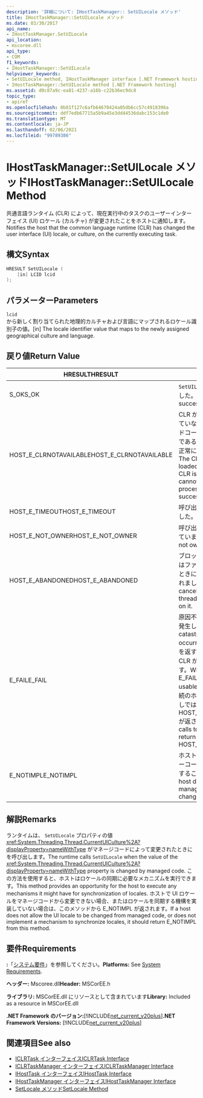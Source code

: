 ```yaml
---
description: '詳細について: IHostTaskManager:: SetUILocale メソッド'
title: IHostTaskManager::SetUILocale メソッド
ms.date: 03/30/2017
api_name:
- IHostTaskManager.SetUILocale
api_location:
- mscoree.dll
api_type:
- COM
f1_keywords:
- IHostTaskManager::SetUILocale
helpviewer_keywords:
- SetUILocale method, IHostTaskManager interface [.NET Framework hosting]
- IHostTaskManager::SetUILocale method [.NET Framework hosting]
ms.assetid: d0c87a9c-ea81-4237-a16b-c22b36ec9dc8
topic_type:
- apiref
ms.openlocfilehash: 0b81f127c6afb64670424a05db6cc57c4918396a
ms.sourcegitcommit: ddf7edb67715a5b9a45e3dd44536dabc153c1de0
ms.translationtype: MT
ms.contentlocale: ja-JP
ms.lasthandoff: 02/06/2021
ms.locfileid: "99789386"
---
```

# <a name="ihosttaskmanagersetuilocale-method"></a><span data-ttu-id="eb2c4-103">IHostTaskManager::SetUILocale メソッド</span><span class="sxs-lookup"><span data-stu-id="eb2c4-103">IHostTaskManager::SetUILocale Method</span></span>

<span data-ttu-id="eb2c4-104">共通言語ランタイム (CLR) によって、現在実行中のタスクのユーザーインターフェイス (UI) ロケール (カルチャ) が変更されたことをホストに通知します。</span><span class="sxs-lookup"><span data-stu-id="eb2c4-104">Notifies the host that the common language runtime (CLR) has changed the user interface (UI) locale, or culture, on the currently executing task.</span></span>  
  
## <a name="syntax"></a><span data-ttu-id="eb2c4-105">構文</span><span class="sxs-lookup"><span data-stu-id="eb2c4-105">Syntax</span></span>  
  
```cpp  
HRESULT SetUILocale (  
    [in] LCID lcid  
);  
```  
  
## <a name="parameters"></a><span data-ttu-id="eb2c4-106">パラメーター</span><span class="sxs-lookup"><span data-stu-id="eb2c4-106">Parameters</span></span>  

 `lcid`  
 <span data-ttu-id="eb2c4-107">から新しく割り当てられた地理的カルチャおよび言語にマップされるロケール識別子の値。</span><span class="sxs-lookup"><span data-stu-id="eb2c4-107">[in] The locale identifier value that maps to the newly assigned geographical culture and language.</span></span>  
  
## <a name="return-value"></a><span data-ttu-id="eb2c4-108">戻り値</span><span class="sxs-lookup"><span data-stu-id="eb2c4-108">Return Value</span></span>  
  
|<span data-ttu-id="eb2c4-109">HRESULT</span><span class="sxs-lookup"><span data-stu-id="eb2c4-109">HRESULT</span></span>|<span data-ttu-id="eb2c4-110">説明</span><span class="sxs-lookup"><span data-stu-id="eb2c4-110">Description</span></span>|  
|-------------|-----------------|  
|<span data-ttu-id="eb2c4-111">S_OK</span><span class="sxs-lookup"><span data-stu-id="eb2c4-111">S_OK</span></span>|<span data-ttu-id="eb2c4-112">`SetUILocale` 正常に返されました。</span><span class="sxs-lookup"><span data-stu-id="eb2c4-112">`SetUILocale` returned successfully.</span></span>|  
|<span data-ttu-id="eb2c4-113">HOST_E_CLRNOTAVAILABLE</span><span class="sxs-lookup"><span data-stu-id="eb2c4-113">HOST_E_CLRNOTAVAILABLE</span></span>|<span data-ttu-id="eb2c4-114">CLR がプロセスに読み込まれていないか、CLR がマネージドコードを実行できない状態であるか、または呼び出しが正常に処理されていません。</span><span class="sxs-lookup"><span data-stu-id="eb2c4-114">The CLR has not been loaded into a process, or the CLR is in a state in which it cannot run managed code or process the call successfully.</span></span>|  
|<span data-ttu-id="eb2c4-115">HOST_E_TIMEOUT</span><span class="sxs-lookup"><span data-stu-id="eb2c4-115">HOST_E_TIMEOUT</span></span>|<span data-ttu-id="eb2c4-116">呼び出しがタイムアウトしました。</span><span class="sxs-lookup"><span data-stu-id="eb2c4-116">The call timed out.</span></span>|  
|<span data-ttu-id="eb2c4-117">HOST_E_NOT_OWNER</span><span class="sxs-lookup"><span data-stu-id="eb2c4-117">HOST_E_NOT_OWNER</span></span>|<span data-ttu-id="eb2c4-118">呼び出し元がロックを所有していません。</span><span class="sxs-lookup"><span data-stu-id="eb2c4-118">The caller does not own the lock.</span></span>|  
|<span data-ttu-id="eb2c4-119">HOST_E_ABANDONED</span><span class="sxs-lookup"><span data-stu-id="eb2c4-119">HOST_E_ABANDONED</span></span>|<span data-ttu-id="eb2c4-120">ブロックされたスレッドまたはファイバーが待機しているときに、イベントが取り消されました。</span><span class="sxs-lookup"><span data-stu-id="eb2c4-120">An event was canceled while a blocked thread or fiber was waiting on it.</span></span>|  
|<span data-ttu-id="eb2c4-121">E_FAIL</span><span class="sxs-lookup"><span data-stu-id="eb2c4-121">E_FAIL</span></span>|<span data-ttu-id="eb2c4-122">原因不明の致命的なエラーが発生しました。</span><span class="sxs-lookup"><span data-stu-id="eb2c4-122">An unknown catastrophic failure occurred.</span></span> <span data-ttu-id="eb2c4-123">メソッドが E_FAIL を返すと、そのプロセス内で CLR が使用できなくなります。</span><span class="sxs-lookup"><span data-stu-id="eb2c4-123">When a method returns E_FAIL, the CLR is no longer usable within the process.</span></span> <span data-ttu-id="eb2c4-124">後続のホストメソッドの呼び出しでは HOST_E_CLRNOTAVAILABLE が返されます。</span><span class="sxs-lookup"><span data-stu-id="eb2c4-124">Subsequent calls to hosting methods return HOST_E_CLRNOTAVAILABLE.</span></span>|  
|<span data-ttu-id="eb2c4-125">E_NOTIMPL</span><span class="sxs-lookup"><span data-stu-id="eb2c4-125">E_NOTIMPL</span></span>|<span data-ttu-id="eb2c4-126">ホストでは、マネージユーザーコードで UI カルチャを変更することはできません。</span><span class="sxs-lookup"><span data-stu-id="eb2c4-126">The host does not allow managed user code to change the UI culture.</span></span>|  
  
## <a name="remarks"></a><span data-ttu-id="eb2c4-127">解説</span><span class="sxs-lookup"><span data-stu-id="eb2c4-127">Remarks</span></span>  

 <span data-ttu-id="eb2c4-128">ランタイムは、 `SetUILocale` プロパティの値 <xref:System.Threading.Thread.CurrentUICulture%2A?displayProperty=nameWithType> がマネージコードによって変更されたときにを呼び出します。</span><span class="sxs-lookup"><span data-stu-id="eb2c4-128">The runtime calls `SetUILocale` when the value of the <xref:System.Threading.Thread.CurrentUICulture%2A?displayProperty=nameWithType> property is changed by managed code.</span></span> <span data-ttu-id="eb2c4-129">この方法を使用すると、ホストはロケールの同期に必要なメカニズムを実行できます。</span><span class="sxs-lookup"><span data-stu-id="eb2c4-129">This method provides an opportunity for the host to execute any mechanisms it might have for synchronization of locales.</span></span> <span data-ttu-id="eb2c4-130">ホストで UI ロケールをマネージコードから変更できない場合、またはロケールを同期する機構を実装していない場合は、このメソッドから E_NOTIMPL が返されます。</span><span class="sxs-lookup"><span data-stu-id="eb2c4-130">If a host does not allow the UI locale to be changed from managed code, or does not implement a mechanism to synchronize locales, it should return E_NOTIMPL from this method.</span></span>  
  
## <a name="requirements"></a><span data-ttu-id="eb2c4-131">要件</span><span class="sxs-lookup"><span data-stu-id="eb2c4-131">Requirements</span></span>  

 <span data-ttu-id="eb2c4-132">**:**「[システム要件](../../get-started/system-requirements.md)」を参照してください。</span><span class="sxs-lookup"><span data-stu-id="eb2c4-132">**Platforms:** See [System Requirements](../../get-started/system-requirements.md).</span></span>  
  
 <span data-ttu-id="eb2c4-133">**ヘッダー:** Mscoree.dll</span><span class="sxs-lookup"><span data-stu-id="eb2c4-133">**Header:** MSCorEE.h</span></span>  
  
 <span data-ttu-id="eb2c4-134">**ライブラリ:** MSCorEE.dll にリソースとして含まれています</span><span class="sxs-lookup"><span data-stu-id="eb2c4-134">**Library:** Included as a resource in MSCorEE.dll</span></span>  
  
 <span data-ttu-id="eb2c4-135">**.NET Framework のバージョン:**[!INCLUDE[net_current_v20plus](../../../../includes/net-current-v20plus-md.md)]</span><span class="sxs-lookup"><span data-stu-id="eb2c4-135">**.NET Framework Versions:** [!INCLUDE[net_current_v20plus](../../../../includes/net-current-v20plus-md.md)]</span></span>  
  
## <a name="see-also"></a><span data-ttu-id="eb2c4-136">関連項目</span><span class="sxs-lookup"><span data-stu-id="eb2c4-136">See also</span></span>

- [<span data-ttu-id="eb2c4-137">ICLRTask インターフェイス</span><span class="sxs-lookup"><span data-stu-id="eb2c4-137">ICLRTask Interface</span></span>](iclrtask-interface.md)
- [<span data-ttu-id="eb2c4-138">ICLRTaskManager インターフェイス</span><span class="sxs-lookup"><span data-stu-id="eb2c4-138">ICLRTaskManager Interface</span></span>](iclrtaskmanager-interface.md)
- [<span data-ttu-id="eb2c4-139">IHostTask インターフェイス</span><span class="sxs-lookup"><span data-stu-id="eb2c4-139">IHostTask Interface</span></span>](ihosttask-interface.md)
- [<span data-ttu-id="eb2c4-140">IHostTaskManager インターフェイス</span><span class="sxs-lookup"><span data-stu-id="eb2c4-140">IHostTaskManager Interface</span></span>](ihosttaskmanager-interface.md)
- [<span data-ttu-id="eb2c4-141">SetLocale メソッド</span><span class="sxs-lookup"><span data-stu-id="eb2c4-141">SetLocale Method</span></span>](ihosttaskmanager-setlocale-method.md)

